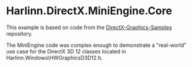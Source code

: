 # Harlinn.DirectX.MiniEngine.Core 

This example is based on code from the [DirectX-Graphics-Samples](https://github.com/microsoft/DirectX-Graphics-Samples) repository.

The MiniEngine code was complex enough to demonstrate a "real-world" use case for the DirectX 3D 12 classes located in Harlinn.Windows\HWGraphicsD3D12.h.

